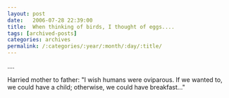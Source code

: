 ```yaml
---
layout: post
date:	2006-07-28 22:39:00
title:  When thinking of birds, I thought of eggs....
tags: [archived-posts]
categories: archives
permalink: /:categories/:year/:month/:day/:title/
---
```

....


Harried mother to father: "I wish humans were oviparous. If we wanted to, we could have a child; otherwise, we could have breakfast..."
